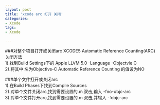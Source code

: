 ```yaml
---
layout: post
title: 'xcode arc 打开 关闭'
categories:
- Xcode
tags:
- Xcode

---
```


###对整个项目打开或关闭arc 
XCODE5 Automatic Reference Counting(ARC)关闭方法  
1).找到Build Settings下的 Apple LLVM 5.0 -Language -Objectvie C  
2).将其中 名为Objective-C Automatic Reference Counting 的值设为NO

###单个文件打开或关闭arc  
1).在Build Phases下找到Compile Sources  
2).对单个文件关闭arc,找到需要设置的.m 双击,输入 -fno-objc-arc  
3).对单个文件打开arc,找到需要设置的.m 双击,并输入 -fobjc-arc  